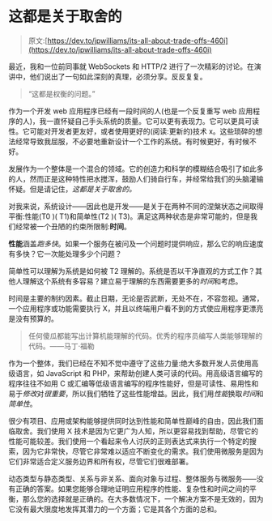 # 这都是关于取舍的

> 原文:[https://dev.to/jpwilliams/its-all-about-trade-offs-460i](https://dev.to/jpwilliams/its-all-about-trade-offs-460i)

最近，我和一位前同事就 WebSockets 和 HTTP/2 进行了一次精彩的讨论。在演讲中，他们说出了一句如此深刻的真理，必须分享。反反复复。

> “这都是权衡的问题。”

作为一个开发 web 应用程序已经有一段时间的人(也是一个反复重写 web 应用程序的人)，我一直怀疑自己手头系统的质量。它可以更有表现力。它可以更具可读性。它可能对开发者更友好，或者使用更好的(阅读:更新的)技术 x。这些琐碎的想法经常导致我屈服，不必要地重新设计一个工作的系统。有时候更好，有时候不好。

发展作为一个整体是一个混合的领域。它的创造力和科学的模糊结合吸引了如此多的人，然而正是这种特性把水搅浑，鼓励人们骑自行车，并经常给我们的头脑灌输怀疑。但是请记住，*这都是关于取舍的。*

对我来说，系统设计——因此也是开发——是关于在两种不同的涅槃状态之间取得平衡:性能(T0 )( T1)和简单性(T2 )( T3)。满足这两种状态是非常可能的，但是我们经常被一个丑陋的约束所限制:**时间**。

**性能**涵盖*跑多快*。如果一个服务在被问及一个问题时提供响应，那么它的响应速度有多快？它一次能处理多少个问题？

简单性可以理解为系统是如何被 T2 理解的。系统是否以干净直观的方式工作？其他人理解这个系统有多容易？建立易于理解的东西需要更多的*时间*和考虑。

时间是主要的制约因素。截止日期，无论是否武断，无处不在，不容忽视。通常，一个应用程序或功能需要执行 X，并且以终端用户看不到的方式使应用程序更漂亮是没有预算的。

> 任何傻瓜都能写出计算机能理解的代码。优秀的程序员编写人类能够理解的代码。——马丁·福勒

作为一个整体，我们已经在不知不觉中遵守了这些力量:绝大多数开发人员使用高级语言，如 JavaScript 和 PHP，来帮助创建人类可读的代码。用高级语言编写的程序往往不如用 C 或汇编等低级语言编写的程序性能好，但是可读性、易用性和易于*修改*对*很重要*，所以我们牺牲了这些性能增益。因此，我们用*性能*换取*时间*和*简单性*。

很少有项目、应用或架构能够提供同时达到性能和简单性巅峰的自由，因此我们面临取舍。我们使用 X 技术是因为它更广为人知，所以更容易找到帮助，尽管它的性能可能较差。我们使用一个看起来令人讨厌的正则表达式来执行一个特定的搜索，因为它非常快，尽管它非常难以适应不断变化的需求。我们使用微服务是因为它们非常适合定义服务边界和所有权，尽管它们很难部署。

动态类型与静态类型、关系与非关系、面向对象与过程、整体服务与微服务——没有正确的答案。如果您能够合理地证明应用程序的性能、复杂性和时间之间的平衡，那么您的选择就是正确的。在大多数情况下，一个解决方案不是无效的，因为它没有最大限度地发挥其潜力的一个方面；它是其各个方面的总和。